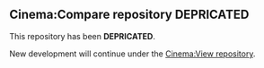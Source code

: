 ## Cinema:Compare repository DEPRICATED

This repository has been **DEPRICATED**.

New development will continue under the [Cinema:View repository](https://github.com/cinemascience/cinema_compare).

